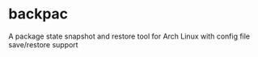 backpac
=======

A package state snapshot and restore tool for Arch Linux
with config file save/restore support

